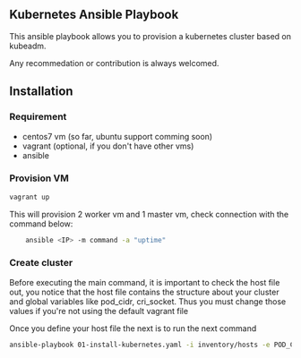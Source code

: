 
## Kubernetes Ansible Playbook

This ansible playbook allows you to provision a kubernetes cluster based on kubeadm.    


Any recommedation or contribution is always welcomed. 

## Installation

### Requirement

- centos7 vm (so far, ubuntu support comming soon)
- vagrant (optional, if you don't have other vms) 
- ansible

### Provision VM
    

```bash
vagrant up
```

This will provision 2 worker vm and 1 master vm, check connection with the command below:

```bash
    ansible <IP> -m command -a "uptime"
```

### Create cluster

Before executing the main command, it is important to check the host file out, you notice that the host file contains the structure about your cluster and global variables like pod_cidr, cri_socket. Thus you must change those values if you're not using the default vagrant file
    
Once you define your host file the next is to run the next command
     
```bash
ansible-playbook 01-install-kubernetes.yaml -i inventory/hosts -e POD_CIDR="10.0.0.0/16"
```
